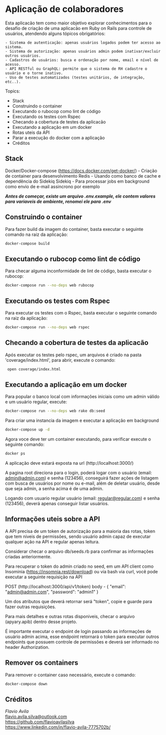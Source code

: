 # Aplicação de colaboradores

Esta aplicacão tem como maior objetivo explorar conhecimentos para o desafio de criação de uma aplicacão em Ruby on Rails para controle de usuários, atendendo alguns tópicos obrigatórios:

    - Sistema de autenticação: apenas usuários logados podem ter acesso ao sistema.
    - Sistema de autorização: apenas usuários admin podem inativar/excluir outros usuários.
    - Cadastros de usuários: busca e ordenação por nome, email e nível de acesso.
    - API RESTful ou GraphQL: permite que o sistema de RH cadastre o usuário e o torne inativo.
    - Uso de testes automatizados (testes unitários, de integração, etc..).

Topics:

- Stack
- Construindo o container
- Executando o rubocop como lint de código
- Executando os testes com Rspec
- Checando a cobertura de testes da aplicacão
- Executando a aplicação em um docker
- Rotas uteis da API
- Parar a execução do docker com a aplicação
- Créditos

## Stack

Docker/Docker-compose (https://docs.docker.com/get-docker/) - Criação de container para desenvolvimento
Redis - Usando como banco de cache e dependência do Sidekiq
Sidekiq - Para processar jobs em background como envio de e-mail assincrono por exemplo

***Antes de começar, existe um arquivo .env.example, ele contem valores para variaveis de ambiente, renomei ele para .env***

## Construindo o container 

Para fazer build da imagem do container, basta executar o seguinte comando na raiz da aplicação:
```bash
docker-compose build
```

## Executando o rubocop como lint de código

Para checar alguma inconformidade de lint de código, basta executar o rubocop:

```bash
docker-compose run --no-deps web rubocop
```

## Executando os testes com Rspec

Para executar os testes com o Rspec, basta executar o seguinte comando na raiz da aplicação:

```bash
docker-compose run --no-deps web rspec
```

## Checando a cobertura de testes da aplicacão

Após executar os testes pelo rspec, um arquivos é criado na pasta 'coverage/index.html', para abrir, execute o comando:

```bash
 open coverage/index.html
```

## Executando a aplicação em um docker

Para popular o banco local com informações iniciais como um admin válido e um usuário regular, execute:

```bash
docker-compose run --no-deps web rake db:seed
```

Para criar uma instancia da imagem e executar a aplicação em background

```bash
docker-compose up -d
```

Agora voce deve ter um container executando, para verificar execute o seguinte comando:

```bash
docker ps
```

A aplicação deve estará exposta na url (http://localhost:3000/)

A pagina root direciona para o login, poderá logar com o usuário (email: admin@admin.com) e senha (123456), conseguirá fazer ações de listagem com busca de usuários por nome ou e-mail, além de deletar usuário, desde que seja admin, a senha acima é de uma admin.

Logando com usuario regular usuário (email: regular@regular.com) e senha (123456), deverá apenas conseguir listar usuários.

## Informações uteis sobre a API

A API precisa de um token de autorização para a maioria das rotas, token que tem niveis de permissões, sendo usuário admin capaz de executar qualquer ação na API e regular apenas leitura.

Considerar checar o arquivo db/seeds.rb para confirmar as informações criadas anteriormente.

Para recuperar o token do admin criado no seed, em um API client como Insominia (https://insomnia.rest/download) ou via bash via curl, você pode executar a seguinte requisição na API

POST (http://localhost:3000/api/v1/token)
body - { "email": "admin@admin.com", "password": "admin1" }

Um dos atributos que deverá retornar será "token", copie e guarde para fazer outras requisições.

Para mais detalhes e outras rotas disponiveis, checar o arquivo (apyary.apib) dentro desse projeto.

É importante executar o endpoint de login passando as informações de usuário admin acima, esse endpoint retornará o token para executar outros endpoints que possuem controle de permissões e deverá ser informado no header Authorization.

## Remover os containers

Para remover o container caso necessário, execute o comando:

```bash
docker-compose down
```

## Créditos

*Flavio Avila*<br>
flavio.avila.silva@outlook.com<br>
https://github.com/flavioavilasilva<br>
https://www.linkedin.com/in/flavio-avila-7775702b/
